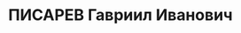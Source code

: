 ---
title: ПИСАРЕВ Гавриил Иванович
description: "Род. в 1901, Тверская обл., русский. Проживал: Московская обл., г. Москва.\
  \ Агроном \n  Арестован 07.08.1937. Обв. по ст. 58-7, 19-58-8, 58-11. Приговор:\
  \ ВК ВС СССР, 13.11.1937 – 15 лет ИТЛ, Поражение в правах-3"
---